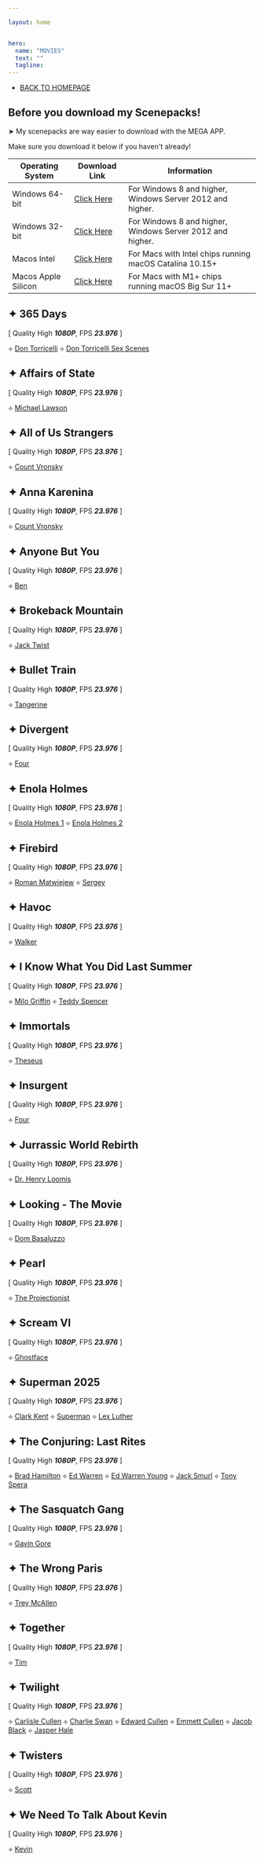```yaml
---

layout: home


hero:
  name: "MOVIES"
  text: ""
  tagline: 
---
```


- [BACK TO HOMEPAGE](/index)

## Before you download my Scenepacks!
➤ My scenepacks are way easier to download with the MEGA APP.

Make sure you download it below if you haven't already!

| Operating System | Download Link | Information |
|---|---|---|
| Windows 64-bit | [Click Here](https://mega.nz/MEGAsyncSetup64.exe) | For Windows 8 and higher, Windows Server 2012 and higher. |
| Windows 32-bit | [Click Here](https://mega.nz/MEGAsyncSetup32.exe) | For Windows 8 and higher, Windows Server 2012 and higher. |
| Macos Intel | [Click Here](https://mega.nz/MEGAsyncSetup.dmg) | For Macs with Intel chips running macOS Catalina 10.15+ |
| Macos Apple Silicon | [Click Here](https://mega.nz/MEGAsyncSetupArm64.dmg) | For Macs with M1+ chips running macOS Big Sur 11+ |

## ✦ 365 Days
[ Quality High ___1080P___, FPS ___23.976___ ]

⟡ [Don Torricelli](https://mega.nz/file/wPI0BQ7Z#sZAq1TB6Pwpv29YKJkNeKGHAmfrKVwmRrAZ5EwCI8HU)
⟡ [Don Torricelli Sex Scenes](https://mega.nz/file/Fa5gjbqI#mTRRaHV-aLu71GLnHh4_r-WUMsKDsmFszoyRKKFxpCE)

## ✦ Affairs of State
[ Quality High ___1080P___, FPS ___23.976___ ]

⟡ [Michael Lawson](https://mega.nz/file/9awCCZCR#dIVgv7PupEM_vOObziUttjU8L52vtuFiU97Z64g9_i4)

## ✦ All of Us Strangers
[ Quality High ___1080P___, FPS ___23.976___ ]

⟡ [Count Vronsky](https://mega.nz/file/RGZVTIJY#WPN9dRFRAjG-ZJR0vJsPQ-nKgryczU9Dy8Ri0CUOQhM)

## ✦ Anna Karenina
[ Quality High ___1080P___, FPS ___23.976___ ]

⟡ [Count Vronsky](https://mega.nz/folder/obRikDyT#BELLTAb22Bf_mFwDjtu1-g)

## ✦ Anyone But You
[ Quality High ___1080P___, FPS ___23.976___ ]

⟡ [Ben](https://mega.nz/file/gbhUnS7R#KRwfunQ1vZH9i_6vYK4S5o6oj8Lqc0EcC94vZo8OTEM)

## ✦ Brokeback Mountain
[ Quality High ___1080P___, FPS ___23.976___ ]

⟡ [Jack Twist](https://mega.nz/file/Zbh0zB6I#-0PtnF2Z5hL6jRMsVNz9fEkVlWpn1JvNdzX-6RXcakw)

## ✦ Bullet Train
[ Quality High ___1080P___, FPS ___23.976___ ]

⟡ [Tangerine](https://mega.nz/file/pXpHlISJ#e3zSh82No1ounPQMaaNDdYfz4r7uaqf3QgChFI0IDKM)

## ✦ Divergent
[ Quality High ___1080P___, FPS ___23.976___ ]

⟡ [Four](https://mega.nz/file/JTRzEYoa#AUZXhgiQka3EYx0Lmi44CJxRdMi5Sqm79F9NBqZlWBs)

## ✦ Enola Holmes
[ Quality High ___1080P___, FPS ___23.976___ ]

⟡ [Enola Holmes 1](https://mega.nz/folder/kTQRjJgJ#HCtqOV-sADtt_EHVlTZldg)
⟡ [Enola Holmes 2](https://mega.nz/folder/1D5HQZbI#tdE-eeTl809XBg66EECgvA)

## ✦ Firebird
[ Quality High ___1080P___, FPS ___23.976___ ]

⟡ [Roman Matwiejew](https://mega.nz/file/hfQVRIDZ#vn_B8lC8aLPq9_B0Zki2MfrbJ7vQ7TsK-D-PXG1AQIU)
⟡ [Sergey](https://mega.nz/file/cbAE3bRQ#bFBDS-ZWWthnuyoyIV9A4g6qBk68Xobty6F8JVfZKuQ)

## ✦ Havoc
[ Quality High ___1080P___, FPS ___23.976___ ]

⟡ [Walker](https://mega.nz/file/oeZhxKYZ#k7tY_K-mTkDHhHr5Iff_b6Zvo9Ilbc9YU4i0cRlEjxk)

## ✦ I Know What You Did Last Summer
[ Quality High ___1080P___, FPS ___23.976___ ]

⟡ [Milo Griffin](https://mega.nz/file/VSwwQIAa#K6yPqXnNOFY_C2xD4LrBMX72FGEuU6Ld6LC95J7BV-0)
⟡ [Teddy Spencer](https://mega.nz/file/MPJlWYjZ#KL0QGq42k7fTkK--WeEDRBfIULw7TN0BYd1L_qTIjhM)

## ✦ Immortals
[ Quality High ___1080P___, FPS ___23.976___ ]

⟡ [Theseus](https://mega.nz/file/BXwDwaDI#ewoZJXkVvSxugYogGWlFVUvPVb5R5Q7oQZNkot2Nc1I)

## ✦ Insurgent
[ Quality High ___1080P___, FPS ___23.976___ ]

⟡ [Four](https://mega.nz/file/xCw21RAR#5dOz5fhYAhvkfqoBqVB4vQT6ogpqAKsa_XyVdy0wGlw)

## ✦ Jurrassic World Rebirth
[ Quality High ___1080P___, FPS ___23.976___ ]

⟡ [Dr. Henry Loomis](https://mega.nz/file/cKhSTAJZ#AEIGwIMkVDP2s8VMdICHABlV1IdKJZ40q8f502Kq6WM)

## ✦ Looking - The Movie
[ Quality High ___1080P___, FPS ___23.976___ ]

⟡ [Dom Basaluzzo](https://mega.nz/file/0CxWHa5Z#OnPBFOeBLO4OKebBNvoRGuC8BePGTMRXJMak2MLTuAI)

## ✦ Pearl 
[ Quality High ___1080P___, FPS ___23.976___ ]

⟡ [The Projectionist](https://mega.nz/file/YagWGIYS#NsMkIsNY0qpnhG96wqig7vCs347lJLVaIB6PCoe8hLQ)

## ✦ Scream VI
[ Quality High ___1080P___, FPS ___23.976___ ]

⟡ [Ghostface](https://mega.nz/file/BWpgRCQT#q8E1IUOqOrnWPKf0ZVXDb_Po_as79mPTDhRdEyiXeWo)

## ✦ Superman 2025
[ Quality High ___1080P___, FPS ___23.976___ ]

⟡ [Clark Kent](https://mega.nz/file/taAR1Kqb#eEXFfh8a9sFIwk7HX6z3VOBeVb4tG4vp4yCqj-N_jyw)
⟡ [Superman](https://mega.nz/file/kPQjEQgB#gzRa-1Um-iuAob2KdJ1jjaXZyBAIiLUKJrHv5kQlP1U)
⟡ [Lex Luther](https://mega.nz/file/0GRnwRCQ#NzOjBfUIR-xq-rP-cKyaNsQyao5DIVsb09kUGI2qhGM)

## ✦ The Conjuring: Last Rites
[ Quality High ___1080P___, FPS ___23.976___ ]

⟡ [Brad Hamilton](https://mega.nz/file/gXo21CjK#WbxXZg4sIM9Mn1J3Ux9-Nw8pZ-gTf9g9H7jKK2WmLQc)
⟡ [Ed Warren](https://mega.nz/file/dXJlhJbD#AA7VFMY7mshbLCa6wbOBtPuagBCJGrEnxLqX99vrMh8)
⟡ [Ed Warren Young](https://mega.nz/file/lfAx0YaZ#0hYyera40NKCZsgRqpDdxJW0BaZbK2XDBRDwHHxOTPY)
⟡ [Jack Smurl](https://mega.nz/file/lKhniSqa#XT8uqVZiPa9XSHwn9c59uLsbBhpOr8wrOnvhL4pRuD4)
⟡ [Tony Spera](https://mega.nz/file/MfgQ0YJC#RfXCX8dhJEGm17oxpAu-Qrn_7GXwai_db7ZyHec_JIA)

## ✦ The Sasquatch Gang
[ Quality High ___1080P___, FPS ___23.976___ ]

⟡ [Gavin Gore](htthttps://mega.nz/file/hfhkESBD#zoulwa3j6FxxhZQ6F2Cwg3yvAYuJM68YHw1uhEhnRs8)

## ✦ The Wrong Paris
[ Quality High ___1080P___, FPS ___23.976___ ]

⟡ [Trey McAllen](https://mega.nz/file/9WwhTAyY#RUrF-4hBKBPNlzr61NdWMdKupnTCWnEgKW9qILZXjIw)

## ✦ Together
[ Quality High ___1080P___, FPS ___23.976___ ]

⟡ [Tim](https://mega.nz/file/BfAFwBrS#eu6MlBs7WJFdOK8dcbDp8ukfO5oIiWfrekZrvN53uV8)

## ✦ Twilight
[ Quality High ___1080P___, FPS ___23.976___ ]

⟡ [Carlisle Cullen](https://mega.nz/folder/8KBmnZ4Z#a0xUnbD9nhW4N_hEGUUuOw)
⟡ [Charlie Swan](https://mega.nz/folder/RLIzwBqA#po_r3FagE1FzRmSouGUiOg)
⟡ [Edward Cullen](https://mega.nz/folder/RKYB2KKS#2pUM6YxIv-JmXxsa-vsjrg)
⟡ [Emmett Cullen](https://mega.nz/folder/YOY2GJ5S#xy5MHN_2rOenI3pVxX78sQ)
⟡ [Jacob Black](https://mega.nz/folder/EXpQUCyL#gfuVFgKT5jngpPY4GJFmRg)
⟡ [Jasper Hale](https://mega.nz/folder/tOIjELhQ#8gFBHoALM5v_6LtcZQPO6Q)

## ✦ Twisters
[ Quality High ___1080P___, FPS ___23.976___ ]

⟡ [Scott](https://mega.nz/file/lOwhTQCY#vqI-MGHPpl-5SM4wawEjZJao7XbApexI3MDmae-Q0zA)

## ✦ We Need To Talk About Kevin
[ Quality High ___1080P___, FPS ___23.976___ ]

⟡ [Kevin](https://mega.nz/file/QS5EXCDZ#89IY07hxXSqWuE3yZtJH-ViRnGxFUL2w3-8NzmPUyXw)